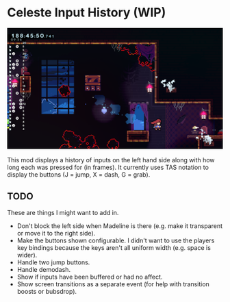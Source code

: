 # Celeste Input History (WIP)

![Example screenshot](screenshot.png)

This mod displays a history of inputs on the left hand side along with how long
each was pressed for (in frames). It currently uses TAS notation to display the
buttons (J = jump, X = dash, G = grab).

## TODO

These are things I might want to add in.

- Don't block the left side when Madeline is there (e.g. make it transparent or
move it to the right side).
- Make the buttons shown configurable. I didn't want to use the players key
bindings because the keys aren't all uniform width (e.g. space is wider).
- Handle two jump buttons.
- Handle demodash.
- Show if inputs have been buffered or had no affect.
- Show screen transitions as a separate event (for help with transition boosts
or bubsdrop).